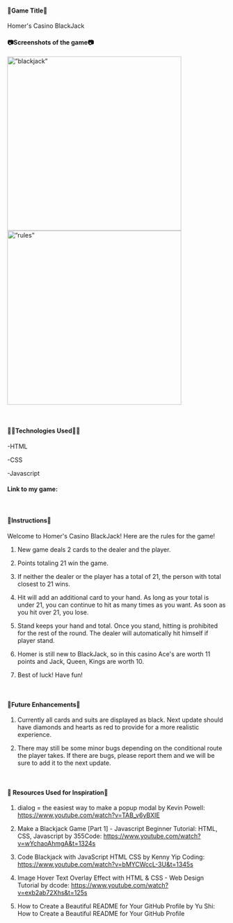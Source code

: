 
<h4>👾Game Title👾</h4>
<p>Homer's Casino BlackJack</p>


<h4>📷Screenshots of the game📷</h4>

<p>
<img width="400" height="auto" src="https://user-images.githubusercontent.com/112284075/202928965-3ef240b0-e520-42ec-b23b-59e781377137.png" alt=”blackjack”>
<img img width="400" height="auto" src="https://user-images.githubusercontent.com/112284075/202928920-2b276278-9b57-45e9-8367-a28a238515d2.png" alt=”rules”>
</p>

<br>
<h4>👨‍💻Technologies Used👨‍💻</h4>
<p>-HTML</p>
<p>-CSS</p>
<p>-Javascript</p>

<h4>Link to my game:</h4>

<br>
<h4>📖Instructions📖</h4>
<p>Welcome to Homer's Casino BlackJack! Here are the rules for the game!</p>

1. New game deals 2 cards to the dealer and the player.

2. Points totaling 21 win the game.

3. If neither the dealer or the player has a total of 21, the person with total closest to 21 wins.

4. Hit will add an additional card to your hand. As long as your total is under 21, you can continue to hit as many times as you want. As soon as you hit over 21, you lose.

5. Stand keeps your hand and total. Once you stand, hitting is prohibited for the rest of the round. The dealer will automatically hit himself if player stand.

6. Homer is still new to BlackJack, so in this casino Ace's are worth 11 points and Jack, Queen, Kings are worth 10.

7. Best of luck! Have fun!

<br>
<h4>🔮Future Enhancements🔮</h4>

1. Currently all cards and suits are displayed as black. Next update should have diamonds and hearts as red to provide for a more realistic experience. 

2. There may still be some minor bugs depending on the conditional route the player takes. If there are bugs, please report them and we will be sure to add it to the next update. 


<br>
<h4>📰 Resources Used for Inspiration📰 </h4>

1. dialog = the easiest way to make a popup modal by Kevin Powell:
https://www.youtube.com/watch?v=TAB_v6yBXIE

2. Make a Blackjack Game [Part 1] - Javascript Beginner Tutorial: HTML, CSS, Javascript by 355Code:
https://www.youtube.com/watch?v=wYchaoAhmgA&t=1324s

3. Code Blackjack with JavaScript HTML CSS by Kenny Yip Coding:
https://www.youtube.com/watch?v=bMYCWccL-3U&t=1345s

4. Image Hover Text Overlay Effect with HTML & CSS - Web Design Tutorial by dcode: https://www.youtube.com/watch?v=exb2ab72Xhs&t=125s

5. How to Create a Beautiful README for Your GitHub Profile by Yu Shi: How to Create a Beautiful README for Your GitHub Profile
